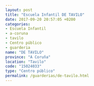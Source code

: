 ```yaml
---
layout: post
title: "Escuela Infantil DE TAVILO"
date: 2017-09-20 20:57:05 +0200
categories:
- Escuela Infantil
- a-coruna
- tavilo
- Centro público
- guarderia
name: "DE TAVILO"
province: "A Coruña"
location: "Tavilo"
code: "15024033"
type: "Centro público"
permalink: /guarderias/de-tavilo.html
---
```

